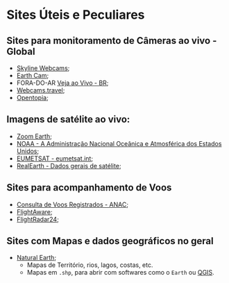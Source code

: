 # Sites Úteis e Peculiares

## Sites para monitoramento de Câmeras ao vivo - Global

- [Skyline Webcams](https://www.skylinewebcams.com/);
- [Earth Cam](https://www.earthcam.com/);
- FORA-DO-AR [Veja ao Vivo - BR](http://vejoaovivo.com.br);
- [Webcams.travel](Webcams.travel);
- [Opentopia](http://www.opentopia.com/);



## Imagens de satélite ao vivo:

- [Zoom Earth](https://zoom.earth/maps/satellite);
- [NOAA - A Administração Nacional Oceânica e Atmosférica dos Estados Unidos](https://www.nesdis.noaa.gov/imagery/interactive-maps/the-world-real-time);
- [EUMETSAT - eumetsat.int](https://view.eumetsat.int/productviewer?v=default);
- [RealEarth - Dados gerais de satélite](https://realearth.ssec.wisc.edu/);



## Sites para acompanhamento de Voos

- [Consulta de Voos Registrados - ANAC](https://sas.anac.gov.br/sas/bav/view/frmConsultaVRA);
- [FlightAware](https://www.flightaware.com/);
- [FlightRadar24](https://www.flightradar24.com/);


## Sites com Mapas e dados geográficos no geral

- [Natural Earth](https://www.naturalearthdata.com/downloads/10m-physical-vectors/);
  - Mapas de Território, rios, lagos, costas, etc.
  - Mapas em `.shp`, para abrir com softwares como o `Earth` ou [QGIS](https://qgis.org/download/).
